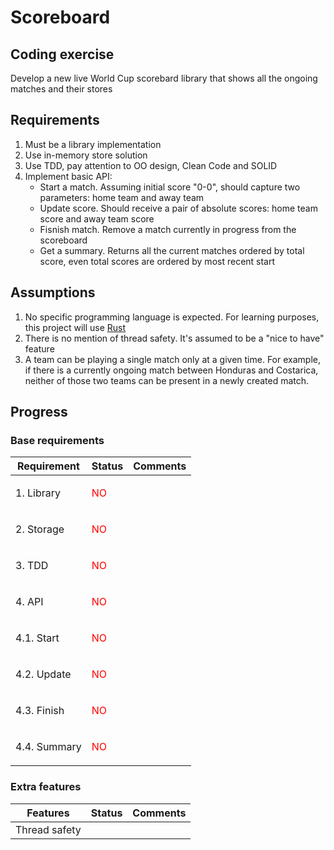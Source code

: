 # Scoreboard

## Coding exercise

Develop a new live World Cup scorebard library that shows all the ongoing matches and their stores

## Requirements

1. Must be a library implementation
2. Use in-memory store solution
3. Use TDD, pay attention to OO design, Clean Code and SOLID
4. Implement basic API:
	- Start a match. Assuming initial score "0-0", should capture two parameters: home team and away team
	- Update score. Should receive a pair of absolute scores: home team score and away team score
	- Fisnish match. Remove a match currently in progress from the scoreboard
	- Get a summary. Returns all the current matches ordered by total score, even total scores are ordered by most recent start

## Assumptions

1. No specific programming language is expected. For learning purposes, this project will use [Rust](https://www.rust-lang.org/)
2. There is no mention of thread safety. It's assumed to be a "nice to have" feature
3. A team can be playing a single match only at a given time. For example, if there is a currently ongoing match between Honduras and Costarica, neither of those two teams can be present in a newly created match.

## Progress

### Base requirements

| Requirement | Status | Comments |
| ------ | ------ | ------ |
| 1. Library | <p style="color:red">NO</p> | |
| 2. Storage | <p style="color:red">NO</p> | |
| 3. TDD | <p style="color:red">NO</p> | |
| 4. API | <p style="color:red">NO</p> | |
| 4.1. Start | <p style="color:red">NO</p> | |
| 4.2. Update | <p style="color:red">NO</p> | |
| 4.3. Finish | <p style="color:red">NO</p> | |
| 4.4. Summary | <p style="color:red">NO</p> | |

### Extra features

| Features | Status | Comments |
| ------ | ------ | ------ |
| Thread safety| | |
